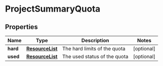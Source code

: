 
# ProjectSummaryQuota

## Properties
Name | Type | Description | Notes
------------ | ------------- | ------------- | -------------
**hard** | [**ResourceList**](ResourceList.md) | The hard limits of the quota |  [optional]
**used** | [**ResourceList**](ResourceList.md) | The used status of the quota |  [optional]




